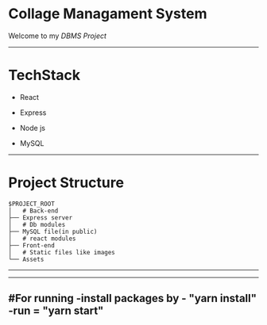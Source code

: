 # Collage Managament System

Welcome to my *DBMS Project*

---
# TechStack

- React

- Express

- Node js

- MySQL

---
# Project Structure

```
$PROJECT_ROOT
│   # Back-end 
├── Express server
│   # Db modules 
├── MySQL file(in public)
│   # react modules
├── Front-end
│   # Static files like images
└── Assets
```
----
 
---
#For running
-install packages by - "yarn install"
-run = "yarn start"
---
